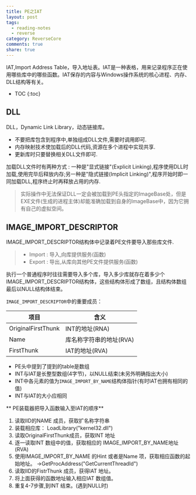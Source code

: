 ```yaml
---
title: PE之IAT
layout: post
tags:
  - reading-notes
  - reverse
category: ReverseCore
comments: true
share: true
---
```

IAT,Import Address Table，导入地址表。IAT是一种表格，用来记录程序正在使用哪些库中的哪些函数。IAT保存的内容与Windows操作系统的核心进程、内存、DLL结构等有关。

* TOC
{:toc}

<!--more-->
 
## DLL
DLL，Dynamic Link Library，动态链接库。

* 不要把库包含到程序中,单独组成DLL文件,需要时调用即可.
* 内存映射技术使加载后的DLL代码,资源在多个进程中实现共享.
* 更新库时只要替换相关DLL文件即可.

加载DLL文件时有两种方式 : 一种是"显式链接"(Explicit Linking),程序使用DLL时加载,使用完毕后释放内存;另一种是"隐式链接(Implicit Linking)",程序开始时即一同加载DLL,程序终止时再释放占用的内存.

> 实际操作中无法保证DLL一定会被加载到PE头指定的ImageBase处，但是EXE文件(生成的进程主体)却能准确加载到自身的ImageBase中，因为它拥有自己的虚拟空间。

## IMAGE_IMPORT_DESCRIPTOR
IMAGE_IMPORT_DESCRIPTOR结构体中记录着PE文件要导入那些库文件.

> * Import : 导入,向库提供服务(函数)
> * Export : 导出,从库向其他PE文件提供服务(函数)

执行一个普通程序时往往需要导入多个库，导入多少库就存在着多少个IMAGE_IMPORT_DESCRIPTOR结构体，这些结构体形成了数组，且结构体数组最后以NULL结构体结束。

`IMAGE_IMPORT_DESCRIPTOR`中的重要成员：

|项目|含义|
|---|----|
|OriginalFirstThunk|INT的地址(RNA)|
|Name|库名称字符串的地址(RVA)|
|FirstThunk|IAT的地址(RVA)|

* PE头中提到了提到的table是数组
* INT与IAT是长整型数组(4字节)，以NULL结束(未另外明确指出大小)
* INT中各元素的值为`IMAGE_IMPORT_BY_NAME`结构体指针(有时IAT也拥有相同的值)
* INT与IAT的大小应相同


** PE装载器把导入函数输入至IAT的顺序**

1. 读取IID的NAME 成员，获取扩名称字符串
2. 装载相应库： LoadLibrary("kernel32.dll")
3. 读取OriginalFirstThunk成员，获取INT 地址
4. 逐一读取INT 数组中的值，获取相应的 IMAGE_IMPORT_BY_NAME地址(RVA)
5. 使用IMAGE_IMPORT_BY_NAME 的Hint 或者是Name 项，获取相应函数的起始地址。 ->GetProcAddress("GetCurrentThreadId")
6. 读取IID的FistrThunk 成员，获得IAT 地址。
7. 将上面获得的函数地址输入相应IAT 数组值。
8. 重复4-7步骤,到INT 结束。(遇到NULL时)




